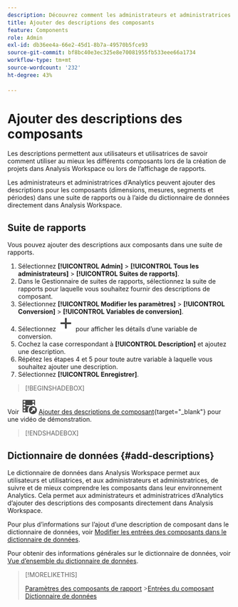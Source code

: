 ```yaml
---
description: Découvrez comment les administrateurs et administratrices peuvent ajouter des descriptions aux composants à l’aide d’une suite de rapports ou du dictionnaire de données.
title: Ajouter des descriptions des composants
feature: Components
role: Admin
exl-id: db36ee4a-66e2-45d1-8b7a-49570b5fce93
source-git-commit: bf8bc40e3ec325e8e70081955fb533eee66a1734
workflow-type: tm+mt
source-wordcount: '232'
ht-degree: 43%

---
```


# Ajouter des descriptions des composants

Les descriptions permettent aux utilisateurs et utilisatrices de savoir comment utiliser au mieux les différents composants lors de la création de projets dans Analysis Workspace ou lors de l’affichage de rapports.

Les administrateurs et administratrices d’Analytics peuvent ajouter des descriptions pour les composants (dimensions, mesures, segments et périodes) dans une suite de rapports ou à l’aide du dictionnaire de données directement dans Analysis Workspace.

## Suite de rapports

Vous pouvez ajouter des descriptions aux composants dans une suite de rapports.

1. Sélectionnez **[!UICONTROL Admin]** > **[!UICONTROL Tous les administrateurs]** > **[!UICONTROL Suites de rapports]**.
1. Dans le Gestionnaire de suites de rapports, sélectionnez la suite de rapports pour laquelle vous souhaitez fournir des descriptions de composant.
1. Sélectionnez **[!UICONTROL Modifier les paramètres]** > **[!UICONTROL Conversion]** > **[!UICONTROL Variables de conversion]**.
1. Sélectionnez ![Ajouter](/help/assets/icons/Add.svg) pour afficher les détails d’une variable de conversion.
1. Cochez la case correspondant à **[!UICONTROL Description]** et ajoutez une description.
1. Répétez les étapes 4 et 5 pour toute autre variable à laquelle vous souhaitez ajouter une description.
1. Sélectionnez **[!UICONTROL Enregistrer]**.

>[!BEGINSHADEBOX]

Voir ![VideoCheckedOut](/help/assets/icons/VideoCheckedOut.svg) [Ajouter des descriptions de composant](https://video.tv.adobe.com/v/25453?quality=12&learn=on){target="_blank"} pour une vidéo de démonstration.

>[!ENDSHADEBOX]


## Dictionnaire de données {#add-descriptions}

Le dictionnaire de données dans Analysis Workspace permet aux utilisateurs et utilisatrices, et aux administrateurs et administratrices, de suivre et de mieux comprendre les composants dans leur environnement Analytics. Cela permet aux administrateurs et administratrices d’Analytics d’ajouter des descriptions des composants directement dans Analysis Workspace.

Pour plus d’informations sur l’ajout d’une description de composant dans le dictionnaire de données, voir [Modifier les entrées des composants dans le dictionnaire de données](/help/analyze/analysis-workspace/components/data-dictionary/edit-entries-data-dictionary.md).

Pour obtenir des informations générales sur le dictionnaire de données, voir [Vue d’ensemble du dictionnaire de données](/help/analyze/analysis-workspace/components/data-dictionary/data-dictionary-overview.md).

>[!MORELIKETHIS]
>
>[Paramètres des composants de rapport](/help/components/vrs/vrs-components.md)
>&#x200B;>[Entrées du composant Dictionnaire de données](/help/analyze/analysis-workspace/components/data-dictionary/edit-entries-data-dictionary.md)
>